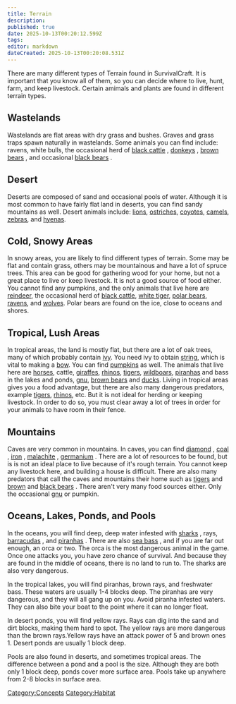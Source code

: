 ```yaml
---
title: Terrain
description: 
published: true
date: 2025-10-13T00:20:12.599Z
tags: 
editor: markdown
dateCreated: 2025-10-13T00:20:08.531Z
---
```


There are many different types of Terrain found in SurvivalCraft. It is
important that you know all of them, so you can decide where to live,
hunt, farm, and keep livestock. Certain amimals and plants are found in
different terrain types.

## Wastelands

Wastelands are flat areas with dry grass and bushes. Graves and grass
traps spawn naturally in wastelands. Some animals you can find include:
ravens, white bulls, the occasional herd of [black
cattle](Black_Cow "wikilink") , [donkeys](Donkey "wikilink") , [brown
bears](Brown_Bear "wikilink") , and occasional [black
bears](Black_Bear "wikilink") .

## Desert

Deserts are composed of sand and occasional pools of water. Although it
is most common to have fairly flat land in deserts, you can find sandy
mountains as well. Desert animals include: [lions](Lion "wikilink"),
[ostriches](Ostrich "wikilink"), [coyotes](Coyote "wikilink"),
[camels](Camel "wikilink"), [zebras](zebra "wikilink"), and
[hyenas](Hyena "wikilink").

## Cold, Snowy Areas

In snowy areas, you are likely to find different types of terrain. Some
may be flat and contain grass, others may be mountainous and have a lot
of spruce trees. This area can be good for gathering wood for your home,
but not a great place to live or keep livestock. It is not a good source
of food either. You cannot find any pumpkins, and the only animals that
live here are [reindeer](reindeer "wikilink"), the occasional herd of
[black cattle](Black_Cow "wikilink"), [white
tiger](White_Tiger "wikilink"), [polar bears](Polar_Bear "wikilink"),
[ravens](Bestiary/Raven.md "wikilink"), and [wolves](Bestiary/Wolf.md "wikilink"). Polar bears
are found on the ice, close to oceans and shores.

## Tropical, Lush Areas

In tropical areas, the land is mostly flat, but there are a lot of oak
trees, many of which probably contain [ivy](ivy "wikilink"). You need
ivy to obtain [string](string "wikilink"), which is vital to making a
[bow](bow "wikilink"). You can find [pumpkins](Recipaedia/Plants/Pumpkin.md "wikilink") as
well. The animals that live here are [horses](Bestiary/Horse.md "wikilink"), cattle,
[giraffes](Giraffe "wikilink"), [rhinos](Rhino "wikilink"),
[tigers](Tiger "wikilink"), [wildboars](Bestiary/Wildboar.md "wikilink"),
[piranhas](Piranha "wikilink") and bass in the lakes and ponds,
[gnu](gnu "wikilink"), [brown bears](Brown_Bear "wikilink") and
[ducks](Duck "wikilink"). Living in tropical areas gives you a food
advantage, but there are also many dangerous predators, example
[tigers](Tiger "wikilink"), [rhinos](Rhino "wikilink"), etc. But it is
not ideal for herding or keeping livestock. In order to do so, you must
clear away a lot of trees in order for your animals to have room in
their fence.

## Mountains

Caves are very common in mountains. In caves, you can find
[diamond](diamond "wikilink") , [coal](Recipaedia/Minerals/Coal_Chunk.md "wikilink") ,
[iron](Recipaedia/Items/Iron_Ingot.md "wikilink") , [malachite](Recipaedia/Minerals/Malachite_Chunk.md "wikilink")
, [germanium](Recipaedia/Minerals/Germanium_Crystal.md "wikilink") . There are a lot of
resources to be found, but is is not an ideal place to live because of
it's rough terrain. You cannot keep any livestock here, and building a
house is difficult. There are also many predators that call the caves
and mountains their home such as [tigers](Tiger "wikilink") and
[brown](Brown_Bear "wikilink") and [black bears](Black_Bear "wikilink")
. There aren't very many food sources either. Only the occasional
[gnu](gnu "wikilink") or pumpkin.

## Oceans, Lakes, Ponds, and Pools

In the oceans, you will find deep, deep water infested with
[sharks](Bestiary/Shark.md "wikilink") , rays, [barracudas](Bestiary/Barracuda.md "wikilink") ,
and [piranhas](Piranha "wikilink") . There are also [sea
bass](Bestiary/Sea_Bass.md "wikilink") , and if you are far out enough, an orca or
two. The orca is the most dangerous animal in the game. Once one attacks
you, you have zero chance of survival. And because they are found in the
middle of oceans, there is no land to run to. The sharks are also very
dangerous.

In the tropical lakes, you will find piranhas, brown rays, and
freshwater bass. These waters are usually 1-4 blocks deep. The piranhas
are very dangerous, and they will all gang up on you. Avoid piranha
infested waters. They can also bite your boat to the point where it can
no longer float.

In desert ponds, you will find yellow rays. Rays can dig into the sand
and dirt blocks, making them hard to spot. The yellow rays are more
dangerous than the brown rays.Yellow rays have an attack power of 5 and
brown ones 1. Desert ponds are usually 1 block deep.

Pools are also found in deserts, and sometimes tropical areas. The
difference between a pond and a pool is the size. Although they are both
only 1 block deep, ponds cover more surface area. Pools take up anywhere
from 2-8 blocks in surface area.

[Category:Concepts](Category:Concepts "wikilink")
[Category:Habitat](Category:Habitat "wikilink")
